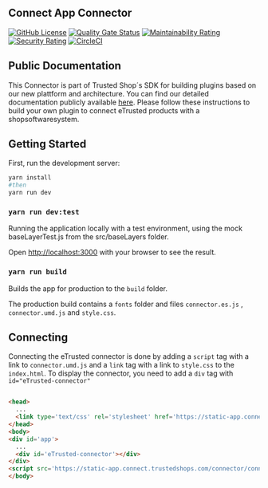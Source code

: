## Connect App Connector

[![GitHub License](https://img.shields.io/badge/license-MIT-lightgrey.svg)](https://github.com/trustedshops-public/connect-app-connector/blob/main/LICENSE)
[![Quality Gate Status](https://sonarcloud.io/api/project_badges/measure?project=trustedshops-public_connect-app-connector&metric=alert_status)](https://sonarcloud.io/summary/new_code?id=trustedshops-public_connect-app-connector)
[![Maintainability Rating](https://sonarcloud.io/api/project_badges/measure?project=trustedshops-public_connect-app-connector&metric=sqale_rating)](https://sonarcloud.io/summary/new_code?id=trustedshops-public_connect-app-connector)
[![Security Rating](https://sonarcloud.io/api/project_badges/measure?project=trustedshops-public_connect-app-connector&metric=security_rating)](https://sonarcloud.io/summary/new_code?id=trustedshops-public_connect-app-connector)
[![CircleCI](https://circleci.com/gh/trustedshops/connect-etrusted-app-spike.svg?style=svg&circle-token=51d72e86b87f9bbe9a8dab15a236d21d1418bf8d)](https://app.circleci.com/pipelines/github/trustedshops/connect-etrusted-app-spike)

## Public Documentation

This Connector is part of Trusted Shop´s SDK for building plugins based on our new plattform and architecture. You can
find our detailed documentation publicly
available [here](https://developers.etrusted.com/solutions/newgen-sdk/introduction.html). Please follow these
instructions to build your own plugin to connect eTrusted products with a shopsoftwaresystem.

## Getting Started

First, run the development server:

```bash
yarn install
#then
yarn run dev

```

### `yarn run dev:test`

Running the application locally with a test environment, using the mock baseLayerTest.js from the src/baseLayers folder.

Open [http://localhost:3000](http://localhost:3000) with your browser to see the result.

### `yarn run build`

Builds the app for production to the `build` folder.

The production build contains a `fonts` folder and files `connector.es.js` , `connector.umd.js` and `style.css`.

## Connecting

Connecting the eTrusted connector is done by adding a `script` tag with a link to `connector.umd.js` and a `link` tag
with a link to `style.css` to the `index.html`.
To display the connector, you need to add a `div` tag with `id="eTrusted-connector"`

```html

<head>
  ...
  <link type='text/css' rel='stylesheet' href='https://static-app.connect.trustedshops.com/connector/style.css'>
</head>
<body>
<div id='app'>
  ...
  <div id='eTrusted-connector'></div>
</div>
<script src='https://static-app.connect.trustedshops.com/connector/connector.umd.js'></script>
</body>
```

